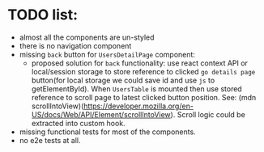 # TODO list:

* almost all the components are un-styled
* there is no navigation component
* missing `back` button for `UsersDetailPage` component:
  * proposed solution for `back` functionality: use react context API or local/session storage to store reference to clicked `go details page` button(for local storage we could save id and use `js` to getElementById). When `UsersTable` is mounted then use stored reference to scroll page to latest clicked button position. See: (mdn scrollIntoView)(https://developer.mozilla.org/en-US/docs/Web/API/Element/scrollIntoView). Scroll logic could be extracted into custom hook.
* missing functional tests for most of the components.
* no e2e tests at all.